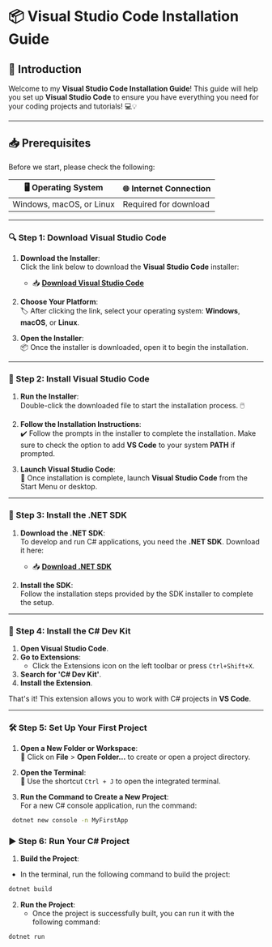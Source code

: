 # 📦 **Visual Studio Code Installation Guide**

## 📜 **Introduction**

Welcome to my **Visual Studio Code Installation Guide**! This guide will help you set up **Visual Studio Code** to ensure you have everything you need for your coding projects and tutorials! 💻💡

---

## 📥 **Prerequisites**

Before we start, please check the following:

| 🖥️ **Operating System**   | 🌐 **Internet Connection** |
|---------------------------|----------------------------|
| Windows, macOS, or Linux   | Required for download      |

---

### 🔍 Step 1: **Download Visual Studio Code**

1. **Download the Installer**:  
   Click the link below to download the **Visual Studio Code** installer:  
   - 📥 [**Download Visual Studio Code**](https://code.visualstudio.com/)

2. **Choose Your Platform**:  
   🏷️ After clicking the link, select your operating system: **Windows**, **macOS**, or **Linux**.  

3. **Open the Installer**:  
   📦 Once the installer is downloaded, open it to begin the installation.

---

### 🔧 Step 2: **Install Visual Studio Code**

1. **Run the Installer**:  
   Double-click the downloaded file to start the installation process. 🖱️  

2. **Follow the Installation Instructions**:  
   ✔️ Follow the prompts in the installer to complete the installation. Make sure to check the option to add **VS Code** to your system **PATH** if prompted.

3. **Launch Visual Studio Code**:  
   🎉 Once installation is complete, launch **Visual Studio Code** from the Start Menu or desktop.

---

### 🔌 Step 3: **Install the .NET SDK**

1. **Download the .NET SDK**:  
   To develop and run C# applications, you need the **.NET SDK**. Download it here:  
   - 📥 [**Download .NET SDK**](https://dotnet.microsoft.com/download)

2. **Install the SDK**:  
   Follow the installation steps provided by the SDK installer to complete the setup.

---

### 🔌 Step 4: **Install the C# Dev Kit**

1. **Open Visual Studio Code**.
2. **Go to Extensions**:  
   - Click the Extensions icon on the left toolbar or press `Ctrl+Shift+X`.
3. **Search for 'C# Dev Kit'**.
4. **Install the Extension**.

That's it! This extension allows you to work with C# projects in **VS Code**.

---

### 🛠️ Step 5: **Set Up Your First Project**

1. **Open a New Folder or Workspace**:  
   📂 Click on **File** > **Open Folder...** to create or open a project directory.

2. **Open the Terminal**:  
   🚀 Use the shortcut `` Ctrl + J ``  to open the integrated terminal.

3. **Run the Command to Create a New Project**:  
   For a new C# console application, run the command:  
  ```bash
   dotnet new console -n MyFirstApp
  ```
### ▶️ Step 6: **Run Your C# Project**
1. **Build the Project**:
  - In the terminal, run the following command to build the project:
  ```bash
dotnet build
   ```
2. **Run the Project**:
   - Once the project is successfully built, you can run it with the following command:
  ```bash
dotnet run
  ```


